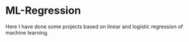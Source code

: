 # ML-Regression

Here I have done some projects based on linear and logistic regression of machine learning.
